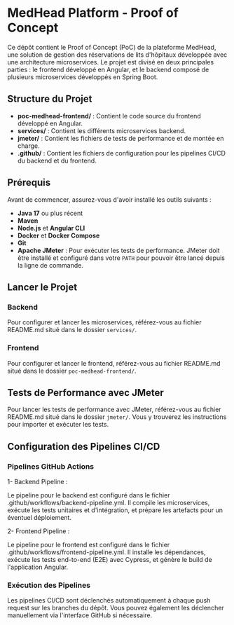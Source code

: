 # MedHead Platform - Proof of Concept

Ce dépôt contient le Proof of Concept (PoC) de la plateforme MedHead,
une solution de gestion des réservations de lits d'hôpitaux développée avec une architecture microservices. 
Le projet est divisé en deux principales parties : le frontend développé en Angular, et le backend composé de plusieurs microservices développés en Spring Boot.

## Structure du Projet

- **poc-medhead-frontend/** : Contient le code source du frontend développé en Angular.
- **services/** : Contient les différents microservices backend.
- **jmeter/** : Contient les fichiers de tests de performance et de montée en charge.
- **.github/** : Contient les fichiers de configuration pour les pipelines CI/CD du backend et du frontend.

## Prérequis

Avant de commencer, assurez-vous d'avoir installé les outils suivants :

- **Java 17** ou plus récent
- **Maven**
- **Node.js** et **Angular CLI**
- **Docker** et **Docker Compose**
- **Git**
- **Apache JMeter** : Pour exécuter les tests de performance. JMeter doit être installé et configuré dans votre `PATH` pour pouvoir être lancé depuis la ligne de commande.

## Lancer le Projet

### Backend

Pour configurer et lancer les microservices, référez-vous au fichier README.md situé dans le dossier `services/`.

### Frontend

Pour configurer et lancer le frontend, référez-vous au fichier README.md situé dans le dossier `poc-medhead-frontend/`.

## Tests de Performance avec JMeter

Pour lancer les tests de performance avec JMeter, référez-vous au fichier README.md situé dans le dossier `jmeter/`. Vous y trouverez les instructions pour importer et exécuter les tests.

## Configuration des Pipelines CI/CD

### Pipelines GitHub Actions

  1- Backend Pipeline :
  
  Le pipeline pour le backend est configuré dans le fichier .github/workflows/backend-pipeline.yml. Il compile les microservices, exécute les tests unitaires et d'intégration, et prépare les artefacts pour un éventuel déploiement.
  
  2- Frontend Pipeline :
  
  Le pipeline pour le frontend est configuré dans le fichier .github/workflows/frontend-pipeline.yml. Il installe les dépendances, exécute les tests end-to-end (E2E) avec Cypress, et génère le build de l'application Angular.

### Exécution des Pipelines

Les pipelines CI/CD sont déclenchés automatiquement à chaque push request sur les branches du dépôt. Vous pouvez également les déclencher manuellement via l'interface GitHub si nécessaire.
